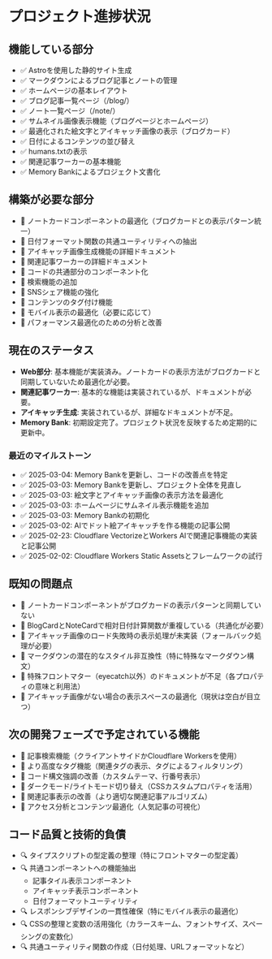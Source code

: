 # プロジェクト進捗状況

## 機能している部分
- ✅ Astroを使用した静的サイト生成
- ✅ マークダウンによるブログ記事とノートの管理
- ✅ ホームページの基本レイアウト
- ✅ ブログ記事一覧ページ（/blog/）
- ✅ ノート一覧ページ（/note/）
- ✅ サムネイル画像表示機能（ブログページとホームページ）
- ✅ 最適化された絵文字とアイキャッチ画像の表示（ブログカード）
- ✅ 日付によるコンテンツの並び替え
- ✅ humans.txtの表示
- ✅ 関連記事ワーカーの基本機能
- ✅ Memory Bankによるプロジェクト文書化

## 構築が必要な部分
- 🔄 ノートカードコンポーネントの最適化（ブログカードとの表示パターン統一）
- 🔄 日付フォーマット関数の共通ユーティリティへの抽出
- 🔄 アイキャッチ画像生成機能の詳細ドキュメント
- 🔄 関連記事ワーカーの詳細ドキュメント
- 🔄 コードの共通部分のコンポーネント化
- 🔄 検索機能の追加
- 🔄 SNSシェア機能の強化
- 🔄 コンテンツのタグ付け機能
- 🔄 モバイル表示の最適化（必要に応じて）
- 🔄 パフォーマンス最適化のための分析と改善

## 現在のステータス
- **Web部分**: 基本機能が実装済み。ノートカードの表示方法がブログカードと同期していないため最適化が必要。
- **関連記事ワーカー**: 基本的な機能は実装されているが、ドキュメントが必要。
- **アイキャッチ生成**: 実装されているが、詳細なドキュメントが不足。
- **Memory Bank**: 初期設定完了。プロジェクト状況を反映するため定期的に更新中。
### 最近のマイルストーン
- ✅ 2025-03-04: Memory Bankを更新し、コードの改善点を特定
- ✅ 2025-03-03: Memory Bankを更新し、プロジェクト全体を見直し
- ✅ 2025-03-03: 絵文字とアイキャッチ画像の表示方法を最適化
- ✅ 2025-03-03: ホームページにサムネイル表示機能を追加
- ✅ 2025-03-03: Memory Bankの初期化
- ✅ 2025-03-02: AIでドット絵アイキャッチを作る機能の記事公開
- ✅ 2025-02-23: Cloudflare VectorizeとWorkers AIで関連記事機能の実装と記事公開
- ✅ 2025-02-02: Cloudflare Workers Static Assetsとフレームワークの試行

## 既知の問題点
- 📝 ノートカードコンポーネントがブログカードの表示パターンと同期していない
- 📝 BlogCardとNoteCardで相対日付計算関数が重複している（共通化が必要）
- 📝 アイキャッチ画像のロード失敗時の表示処理が未実装（フォールバック処理が必要）
- 📝 マークダウンの潜在的なスタイル非互換性（特に特殊なマークダウン構文）
- 📝 特殊フロントマター（eyecatch以外）のドキュメントが不足（各プロパティの意味と利用法）
- 📝 アイキャッチ画像がない場合の表示スペースの最適化（現状は空白が目立つ）

## 次の開発フェーズで予定されている機能
- 🚀 記事検索機能（クライアントサイドかCloudflare Workersを使用）
- 🚀 より高度なタグ機能（関連タグの表示、タグによるフィルタリング）
- 🚀 コード構文強調の改善（カスタムテーマ、行番号表示）
- 🚀 ダークモード/ライトモード切り替え（CSSカスタムプロパティを活用）
- 🚀 関連記事表示の改善（より適切な関連記事アルゴリズム）
- 🚀 アクセス分析とコンテンツ最適化（人気記事の可視化）

## コード品質と技術的負債
- 🔍 タイプスクリプトの型定義の整理（特にフロントマターの型定義）
- 🔍 共通コンポーネントへの機能抽出
  - 記事タイル表示コンポーネント
  - アイキャッチ表示コンポーネント
  - 日付フォーマットユーティリティ
- 🔍 レスポンシブデザインの一貫性確保（特にモバイル表示の最適化）
- 🔍 CSSの整理と変数の活用強化（カラースキーム、フォントサイズ、スペーシングの変数化）
- 🔍 共通ユーティリティ関数の作成（日付処理、URLフォーマットなど）
